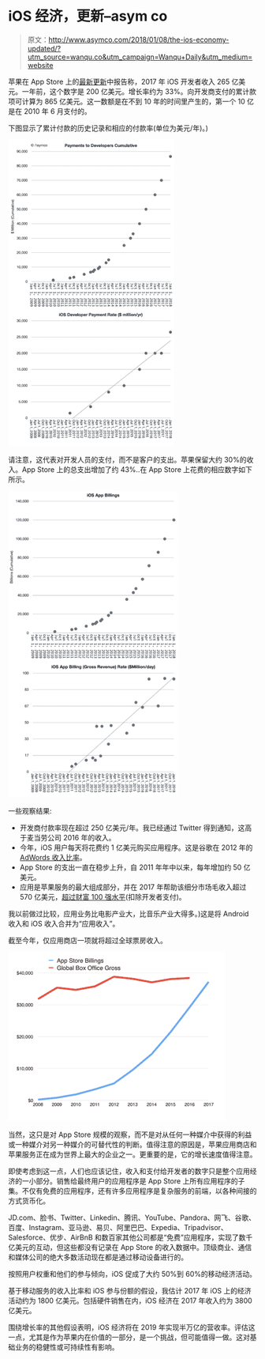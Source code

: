 # iOS 经济，更新–asym co

> 原文：<http://www.asymco.com/2018/01/08/the-ios-economy-updated/?utm_source=wanqu.co&utm_campaign=Wanqu+Daily&utm_medium=website>

苹果在 App Store 上的[最新更新](https://www.apple.com/newsroom/2018/01/app-store-kicks-off-2018-with-record-breaking-holiday-season/)中报告称，2017 年 iOS 开发者收入 265 亿美元。一年前，这个数字是 200 亿美元。增长率约为 33%。向开发商支付的累计款项可计算为 865 亿美元。这一数额是在不到 10 年的时间里产生的，第一个 10 亿是在 2010 年 6 月支付的。

下图显示了累计付款的历史记录和相应的付款率(单位为美元/年)。)

![](img/003e3d16a3a2d8ee08d2595741108900.png)

请注意，这代表对开发人员的支付，而不是客户的支出。苹果保留大约 30%的收入。App Store 上的总支出增加了约 43%..在 App Store 上花费的相应数字如下所示。

![](img/d5cd9dd9aca25d67678e9ebf1cb59101.png)

一些观察结果:

*   开发商付款率现在超过 250 亿美元/年。我已经通过 Twitter 得到通知，这高于麦当劳公司 2016 年的收入。
*   今年，iOS 用户每天将花费约 1 亿美元购买应用程序。这是谷歌在 2012 年的 [AdWords 收入比率](https://searchengineland.com/google-bringing-in-100-millionday-via-adwords-says-study-137583)。
*   App Store 的支出一直在稳步上升，自 2011 年年中以来，每年增加约 50 亿美元。
*   应用是苹果服务的最大组成部分，并在 2017 年帮助该细分市场毛收入超过 570 亿美元，[超过财富 100 强水平](http://appleinsider.com/articles/17/08/01/apples-services-business-alone-now-the-size-of-a-fortune-100-company-beats-out-facebook)(扣除开发者支付)。

我以前做过比较，应用业务比电影产业大，比音乐产业大得多。)这是将 Android 收入和 iOS 收入合并为“应用收入”。

截至今年，仅应用商店一项就将超过全球票房收入。

![](img/c941247826196bdfe2506e4e87aff194.png)

当然，这只是对 App Store 规模的观察，而不是对从任何一种媒介中获得的利益或一种媒介对另一种媒介的可替代性的判断。值得注意的原因是，苹果应用商店和苹果服务正在成为世界上最大的企业之一。更重要的是，它的增长速度值得注意。

即使考虑到这一点，人们也应该记住，收入和支付给开发者的数字只是整个应用经济的一小部分。销售给最终用户的应用程序是 App Store 上所有应用程序的子集。不仅有免费的应用程序，还有许多应用程序是复杂服务的前端，以各种间接的方式货币化。

JD.com、脸书、Twitter、Linkedin、腾讯、YouTube、Pandora、网飞、谷歌、百度、Instagram、亚马逊、易贝、阿里巴巴、Expedia、Tripadvisor、Salesforce、优步、AirBnB 和数百家其他公司都是“免费”应用程序，实现了数千亿美元的互动，但这些都没有记录在 App Store 的收入数据中。顶级商业、通信和媒体公司的绝大多数活动现在都是通过移动设备进行的。

按照用户权重和他们的参与倾向，iOS 促成了大约 50%到 60%的移动经济活动。

基于移动服务的收入比率和 iOS 参与份额的假设，我估计 2017 年 iOS 上的经济活动约为 1800 亿美元。包括硬件销售在内，iOS 经济在 2017 年收入约为 3800 亿美元。

围绕增长率的其他假设表明，iOS 经济将在 2019 年实现半万亿的营收率。评估这一点，尤其是作为苹果内在价值的一部分，是一个挑战，但可能值得一做。这对基础业务的稳健性或可持续性有影响。